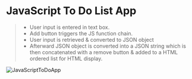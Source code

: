 # JavaScript To Do List App 
> - User input is entered in text box.
> - Add button triggers the JS function chain.
> - User input is retrieved & converted to JSON object 
> - Afterward JSON object is converted into a JSON string which is then concatenated with a remove button & added to a HTML ordered list for HTML display.

![JavaScriptToDoApp](https://user-images.githubusercontent.com/92835555/173214297-b3fa20af-fc9f-42da-9e59-2523b7cf9659.PNG)
